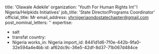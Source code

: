 title: 'Olawale Adekile'
organization: 'Youth For Human Rights Int''l Nigeria/Helpkids Initiatives'
job_title: 'State Director/Programs Coordinator'
official_title: Mr
email_address: yhrnigeriaondostatechapter@gmail.com
post_nominal_letters: ''
expertise:
  - salt
  - transfat
country:
  - Nigeria
works_in: Nigeria
import_id: 8441d1d6-7f0e-442b-9fa0-32e594a4e4bb
id: af62dc9c-36e5-42df-8d37-71b067d484ce
